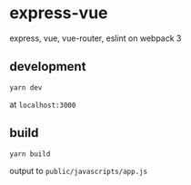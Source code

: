 # express-vue

express, vue, vue-router, eslint on webpack 3

## development

```shell
yarn dev
```

at `localhost:3000`

## build

```shell
yarn build
```

output to `public/javascripts/app.js`
